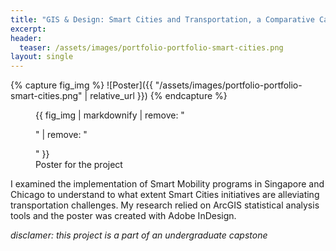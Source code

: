 ```yaml
---
title: "GIS & Design: Smart Cities and Transportation, a Comparative Case Study"
excerpt: 
header:
  teaser: /assets/images/portfolio-portfolio-smart-cities.png
layout: single
---
```

{% capture fig_img %}
![Poster]({{ "/assets/images/portfolio-portfolio-smart-cities.png" | relative_url }})
{% endcapture %}

<figure>
  {{ fig_img | markdownify | remove: "<p>" | remove: "</p>" }}
  <figcaption>Poster for the project</figcaption>
</figure>

I examined the implementation of Smart Mobility programs in Singapore and Chicago to understand to what extent Smart Cities initiatives are alleviating transportation challenges. My research relied on ArcGIS statistical analysis tools and the poster was created with Adobe InDesign.

_disclamer: this project is a part of an undergraduate capstone_